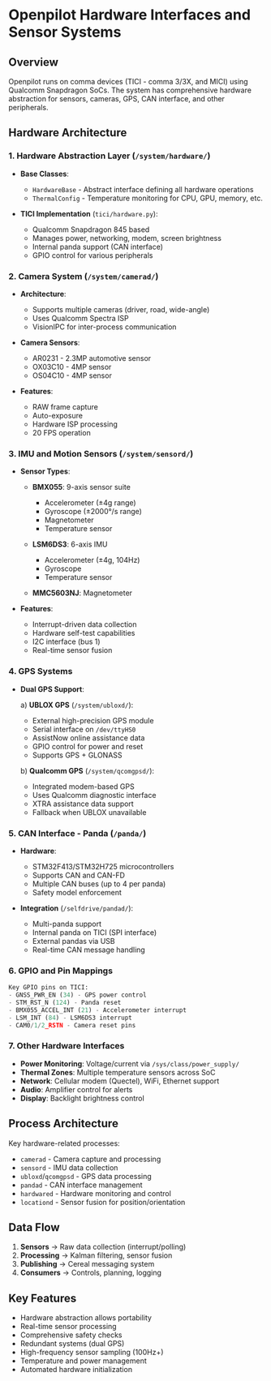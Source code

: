 # Openpilot Hardware Interfaces and Sensor Systems

## Overview
Openpilot runs on comma devices (TICI - comma 3/3X, and MICI) using Qualcomm Snapdragon SoCs. The system has comprehensive hardware abstraction for sensors, cameras, GPS, CAN interface, and other peripherals.

## Hardware Architecture

### 1. Hardware Abstraction Layer (`/system/hardware/`)
- **Base Classes**: 
  - `HardwareBase` - Abstract interface defining all hardware operations
  - `ThermalConfig` - Temperature monitoring for CPU, GPU, memory, etc.
  
- **TICI Implementation** (`tici/hardware.py`):
  - Qualcomm Snapdragon 845 based
  - Manages power, networking, modem, screen brightness
  - Internal panda support (CAN interface)
  - GPIO control for various peripherals

### 2. Camera System (`/system/camerad/`)
- **Architecture**:
  - Supports multiple cameras (driver, road, wide-angle)
  - Uses Qualcomm Spectra ISP
  - VisionIPC for inter-process communication
  
- **Camera Sensors**:
  - AR0231 - 2.3MP automotive sensor
  - OX03C10 - 4MP sensor
  - OS04C10 - 4MP sensor
  
- **Features**:
  - RAW frame capture
  - Auto-exposure
  - Hardware ISP processing
  - 20 FPS operation

### 3. IMU and Motion Sensors (`/system/sensord/`)
- **Sensor Types**:
  - **BMX055**: 9-axis sensor suite
    - Accelerometer (±4g range)
    - Gyroscope (±2000°/s range)
    - Magnetometer
    - Temperature sensor
  
  - **LSM6DS3**: 6-axis IMU
    - Accelerometer (±4g, 104Hz)
    - Gyroscope
    - Temperature sensor
  
  - **MMC5603NJ**: Magnetometer

- **Features**:
  - Interrupt-driven data collection
  - Hardware self-test capabilities
  - I2C interface (bus 1)
  - Real-time sensor fusion

### 4. GPS Systems
- **Dual GPS Support**:
  
  a) **UBLOX GPS** (`/system/ubloxd/`):
  - External high-precision GPS module
  - Serial interface on `/dev/ttyHS0`
  - AssistNow online assistance data
  - GPIO control for power and reset
  - Supports GPS + GLONASS
  
  b) **Qualcomm GPS** (`/system/qcomgpsd/`):
  - Integrated modem-based GPS
  - Uses Qualcomm diagnostic interface
  - XTRA assistance data support
  - Fallback when UBLOX unavailable

### 5. CAN Interface - Panda (`/panda/`)
- **Hardware**:
  - STM32F413/STM32H725 microcontrollers
  - Supports CAN and CAN-FD
  - Multiple CAN buses (up to 4 per panda)
  - Safety model enforcement
  
- **Integration** (`/selfdrive/pandad/`):
  - Multi-panda support
  - Internal panda on TICI (SPI interface)
  - External pandas via USB
  - Real-time CAN message handling

### 6. GPIO and Pin Mappings
```python
Key GPIO pins on TICI:
- GNSS_PWR_EN (34) - GPS power control
- STM_RST_N (124) - Panda reset
- BMX055_ACCEL_INT (21) - Accelerometer interrupt
- LSM_INT (84) - LSM6DS3 interrupt
- CAM0/1/2_RSTN - Camera reset pins
```

### 7. Other Hardware Interfaces
- **Power Monitoring**: Voltage/current via `/sys/class/power_supply/`
- **Thermal Zones**: Multiple temperature sensors across SoC
- **Network**: Cellular modem (Quectel), WiFi, Ethernet support
- **Audio**: Amplifier control for alerts
- **Display**: Backlight brightness control

## Process Architecture
Key hardware-related processes:
- `camerad` - Camera capture and processing
- `sensord` - IMU data collection
- `ubloxd`/`qcomgpsd` - GPS data processing
- `pandad` - CAN interface management
- `hardwared` - Hardware monitoring and control
- `locationd` - Sensor fusion for position/orientation

## Data Flow
1. **Sensors** → Raw data collection (interrupt/polling)
2. **Processing** → Kalman filtering, sensor fusion
3. **Publishing** → Cereal messaging system
4. **Consumers** → Controls, planning, logging

## Key Features
- Hardware abstraction allows portability
- Real-time sensor processing
- Comprehensive safety checks
- Redundant systems (dual GPS)
- High-frequency sensor sampling (100Hz+)
- Temperature and power management
- Automated hardware initialization
